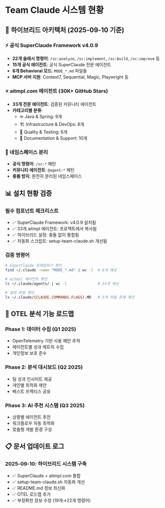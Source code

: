 # Team Claude 시스템 현황

## 🔧 하이브리드 아키텍처 (2025-09-10 기준)

### ⚡ 공식 SuperClaude Framework v4.0.9
- **22개 슬래시 명령어**: `/sc:analyze`, `/sc:implement`, `/sc:build`, `/sc:improve` 등
- **15개 공식 에이전트**: 공식 SuperClaude 전문 에이전트
- **6개 Behavioral 모드**: `MODE_*.md` 파일들
- **MCP 서버 지원**: Context7, Sequential, Magic, Playwright 등

### ⭐ aitmpl.com 에이전트 (30K+ GitHub Stars)
- **33개 전문 에이전트**: 검증된 커뮤니티 에이전트
- **카테고리별 분류**:
  - ☕ Java & Spring: 9개
  - 🏗️ Infrastructure & DevOps: 8개  
  - 🧪 Quality & Testing: 6개
  - 📝 Documentation & Support: 10개

### 🔄 네임스페이스 분리
- **공식 명령어**: `/sc:*` 패턴
- **커뮤니티 에이전트**: `@agent:*` 패턴
- **충돌 방지**: 완전히 분리된 네임스페이스

## 📊 설치 현황 검증

### 필수 컴포넌트 체크리스트
- ✅ SuperClaude Framework: v4.0.9 설치됨
- ✅ 33개 aitmpl 에이전트: 프로젝트에서 복사됨
- ✅ 하이브리드 설정: 충돌 없이 통합됨
- ✅ 자동화 스크립트: setup-team-claude.sh 개선됨

### 검증 명령어
```bash
# SuperClaude 프레임워크 확인
find ~/.claude -name "MODE_*.md" | wc -l  # 6개 예상

# aitmpl 에이전트 확인  
ls ~/.claude/agents/ | wc -l              # 33개 예상

# 설정 파일 확인
ls ~/.claude/{CLAUDE,COMMANDS,FLAGS}.MD   # 3개 파일 존재 확인
```

## 🔮 OTEL 분석 기능 로드맵

### Phase 1: 데이터 수집 (Q1 2025)
- OpenTelemetry 기반 사용 패턴 추적
- 에이전트별 성과 메트릭 수집
- 개인정보 보호 준수

### Phase 2: 분석 대시보드 (Q2 2025)  
- 팀 성과 인사이트 제공
- 개인별 최적화 제안
- 베스트 프랙티스 공유

### Phase 3: AI 추천 시스템 (Q3 2025)
- 상황별 에이전트 추천
- 워크플로우 자동 최적화
- 맞춤형 개발 환경 구성

## 📋 문서 업데이트 로그

### 2025-09-10: 하이브리드 시스템 구축
- ✅ SuperClaude + aitmpl.com 통합
- ✅ setup-team-claude.sh 자동화 개선
- ✅ README.md 정보 최신화
- ✅ OTEL 로드맵 추가
- ✅ 부정확한 정보 수정 (19개→22개 명령어)